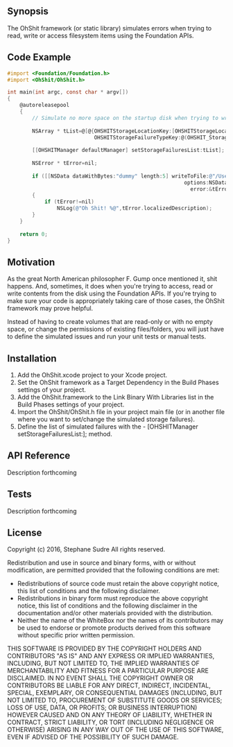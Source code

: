 ## Synopsis

The OhShit framework (or static library) simulates errors when trying to read, write or access filesystem items using the Foundation APIs.

## Code Example

```Objective-C
#import <Foundation/Foundation.h>
#import <OhShit/OhShit.h>

int main(int argc, const char * argv[])
{
	@autoreleasepool
	{
		// Simulate no more space on the startup disk when trying to write things to /Users/Shared
		
		NSArray * tList=@[@{OHSHITStorageLocationKey:[OHSHITStorageLocation storageLocationWithPath:@"/Users/Shared/"],
							OHSHITStorageFailureTypeKey:@(OHSHIT_StorageSimulateNoMoreSpace)}]
		
		[[OHSHITManager defaultManager] setStorageFailuresList:tList];
																   
		NSError * tError=nil;
		
		if ([[NSData dataWithBytes:"dummy" length:5] writeToFile:@"/Users/Shared/TestData" 
														 options:NSDataWritingAtomic 
														   error:&tError]==NO)
		{
			if (tError!=nil)
				NSLog(@"Oh Shit! %@",tError.localizedDescription);
		}
	}
	
    return 0;
}
```

## Motivation

As the great North American philosopher F. Gump once mentioned it, shit happens. And, sometimes, it does when you're trying to access, read or write contents from the disk using the Foundation APIs. If you're trying to make sure your code is appropriately taking care of those cases, the OhShit framework may prove helpful.

Instead of having to create volumes that are read-only or with no empty space, or change the permissions of existing files/folders, you will just have to define the simulated issues and run your unit tests or manual tests.

## Installation

1. Add the OhShit.xcode project to your Xcode project.
2. Set the OhShit framework as a Target Dependency in the Build Phases settings of your project.
3. Add the OhShit.framework to the Link Binary With Libraries list in the Build Phases settings of your project.
4. Import the OhShit/OhShit.h file in your project main file (or in another file where you want to set/change the simulated storage failures).
5. Define the list of simulated failures with the - [OHSHITManager setStorageFailuresList:]; method.

## API Reference

Description forthcoming

## Tests

Description forthcoming

## License

Copyright (c) 2016, Stephane Sudre
All rights reserved.
 
Redistribution and use in source and binary forms, with or without modification, are permitted provided that the following conditions are met:
 
- Redistributions of source code must retain the above copyright notice, this list of conditions and the following disclaimer.
- Redistributions in binary form must reproduce the above copyright notice, this list of conditions and the following disclaimer in the documentation and/or other materials provided with the distribution.
- Neither the name of the WhiteBox nor the names of its contributors may be used to endorse or promote products derived from this software without specific prior written permission.
 
THIS SOFTWARE IS PROVIDED BY THE COPYRIGHT HOLDERS AND CONTRIBUTORS "AS IS" AND ANY EXPRESS OR IMPLIED WARRANTIES, INCLUDING, BUT NOT LIMITED TO, THE IMPLIED WARRANTIES OF MERCHANTABILITY AND FITNESS FOR A PARTICULAR PURPOSE ARE DISCLAIMED.  IN NO EVENT SHALL THE COPYRIGHT OWNER OR CONTRIBUTORS BE LIABLE FOR ANY DIRECT, INDIRECT, INCIDENTAL, SPECIAL, EXEMPLARY, OR CONSEQUENTIAL DAMAGES (INCLUDING, BUT NOT LIMITED TO, PROCUREMENT OF SUBSTITUTE GOODS OR SERVICES; LOSS OF USE, DATA, OR PROFITS; OR BUSINESS INTERRUPTION) HOWEVER CAUSED AND ON ANY THEORY OF LIABILITY, WHETHER IN CONTRACT, STRICT LIABILITY, OR TORT (INCLUDING NEGLIGENCE OR OTHERWISE) ARISING IN ANY WAY OUT OF THE USE OF THIS SOFTWARE, EVEN IF ADVISED OF THE POSSIBILITY OF SUCH DAMAGE.
 